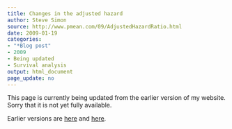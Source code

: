 ```yaml
---
title: Changes in the adjusted hazard 
author: Steve Simon
source: http://www.pmean.com/09/AdjustedHazardRatio.html
date: 2009-01-19
categories:
- "*Blog post"
- 2009
- Being updated
- Survival analysis
output: html_document
page_update: no
---
```


This page is currently being updated from the earlier version of my website. Sorry that it is not yet fully available.

<!---More--->

Earlier versions are [here][sim1] and [here][sim2].

[sim1]: http://www.pmean.com/09/AdjustedHazardRatio.html
[sim2]: http://new.pmean.com/adjusted-hazard-ratio/
